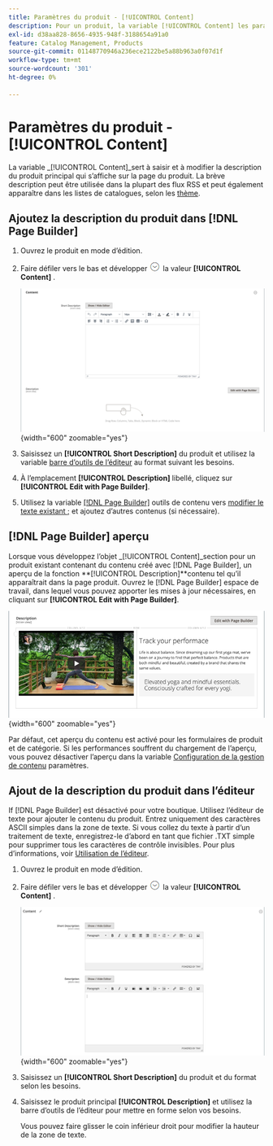```yaml
---
title: Paramètres du produit - [!UICONTROL Content]
description: Pour un produit, la variable [!UICONTROL Content] les paramètres définissent la description principale du produit qui apparaît sur la page du produit.
exl-id: d38aa828-8656-4935-948f-3188654a91a0
feature: Catalog Management, Products
source-git-commit: 01148770946a236ece2122be5a88b963a0f07d1f
workflow-type: tm+mt
source-wordcount: '301'
ht-degree: 0%

---
```


# Paramètres du produit - [!UICONTROL Content]

La variable _[!UICONTROL Content]_sert à saisir et à modifier la description du produit principal qui s’affiche sur la page du produit. La brève description peut être utilisée dans la plupart des flux RSS et peut également apparaître dans les listes de catalogues, selon les [thème](../content-design/themes.md).

## Ajoutez la description du produit dans [!DNL Page Builder]

1. Ouvrez le produit en mode d’édition.

1. Faire défiler vers le bas et développer ![Sélecteur d’extension](../assets/icon-display-expand.png) la valeur **[!UICONTROL Content]** .

   ![Contenu du produit](./assets/product-content.png){width="600" zoomable="yes"}

1. Saisissez un **[!UICONTROL Short Description]** du produit et utilisez la variable [barre d’outils de l’éditeur](../content-design/editor.md) au format suivant les besoins.

1. À l’emplacement **[!UICONTROL Description]** libellé, cliquez sur **[!UICONTROL Edit with Page Builder]**.

1. Utilisez la variable [[!DNL Page Builder]](../page-builder/introduction.md) outils de contenu vers [modifier le texte existant ;](../page-builder/text.md) et ajoutez d’autres contenus (si nécessaire).

## [!DNL Page Builder] aperçu

Lorsque vous développez l’objet _[!UICONTROL Content]_section pour un produit existant contenant du contenu créé avec [!DNL Page Builder], un aperçu de la fonction **[!UICONTROL Description]**contenu tel qu’il apparaîtrait dans la page produit. Ouvrez le [!DNL Page Builder] espace de travail, dans lequel vous pouvez apporter les mises à jour nécessaires, en cliquant sur **[!UICONTROL Edit with Page Builder]**.

![Aperçu de la description](../page-builder/assets/pb-product-category-content-preview.png){width="600" zoomable="yes"}

Par défaut, cet aperçu du contenu est activé pour les formulaires de produit et de catégorie. Si les performances souffrent du chargement de l’aperçu, vous pouvez désactiver l’aperçu dans la variable [Configuration de la gestion de contenu](../configuration-reference/general/content-management.md#advanced-content-tools) paramètres.

## Ajout de la description du produit dans l’éditeur

If [!DNL Page Builder] est désactivé pour votre boutique. Utilisez l’éditeur de texte pour ajouter le contenu du produit. Entrez uniquement des caractères ASCII simples dans la zone de texte. Si vous collez du texte à partir d’un traitement de texte, enregistrez-le d’abord en tant que fichier .TXT simple pour supprimer tous les caractères de contrôle invisibles. Pour plus d’informations, voir [Utilisation de l’éditeur](../content-design/editor.md).

1. Ouvrez le produit en mode d’édition.

1. Faire défiler vers le bas et développer ![Sélecteur d’extension](../assets/icon-display-expand.png) la valeur **[!UICONTROL Content]** .

   ![Contenu de produit simple](./assets/product-simple-content.png){width="600" zoomable="yes"}

1. Saisissez un **[!UICONTROL Short Description]** du produit et du format selon les besoins.

1. Saisissez le produit principal **[!UICONTROL Description]** et utilisez la barre d’outils de l’éditeur pour mettre en forme selon vos besoins.

   Vous pouvez faire glisser le coin inférieur droit pour modifier la hauteur de la zone de texte.
